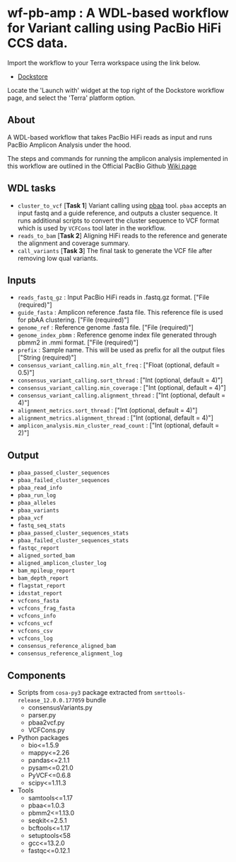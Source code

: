 # wf-pb-amp : A WDL-based workflow for Variant calling using PacBio HiFi CCS data.

Import the workflow to your Terra workspace using the link below.

- [Dockstore](https://dockstore.org/workflows/github.com/anand-imcm/wf-pb-amp:main?tab=info)

Locate the 'Launch with' widget at the top right of the Dockstore workflow page, and select the 'Terra' platform option. 


## About

A WDL-based workflow that takes PacBio HiFi reads as input and runs PacBio Amplicon Analysis under the hood.

The steps and commands for running the amplicon analysis implemented in this workflow are outlined in the Official PacBio Github [Wiki page](https://github.com/PacificBiosciences/CoSA/wiki/Variant-calling-using-PacBio-HiFi-CCS-data#4c-variant-calling-using-pbaa)


## WDL tasks

- `cluster_to_vcf` [__Task 1__]  Variant calling using [pbaa](https://github.com/PacificBiosciences/pbAA) tool. `pbaa` accepts an input fastq and a guide reference, and outputs a cluster sequence. It runs additional scripts to convert the cluster sequence to VCF format which is used by `VCFCons` tool later in the workflow.
- `reads_to_bam`  [__Task 2__] Aligning HiFi reads to the reference and generate the alignment and coverage summary.
- `call_variants` [__Task 3__] The final task to generate the VCF file after removing low qual variants.


## Inputs

- `reads_fastq_gz` : Input PacBio HiFi reads in .fastq.gz format. ["File (required)"]
- `guide_fasta` : Amplicon reference .fasta file. This reference file is used for pbAA clustering. ["File (required)"]
- `genome_ref` : Reference genome .fasta file. ["File (required)"]
- `genome_index_pbmm` : Reference genome index file generated through pbmm2 in .mmi format. ["File (required)"]
- `prefix` : Sample name. This will be used as prefix for all the output files ["String (required)"]
- `consensus_variant_calling.min_alt_freq` : ["Float (optional, default = 0.5)"]
- `consensus_variant_calling.sort_thread` : ["Int (optional, default = 4)"]
- `consensus_variant_calling.min_coverage` : ["Int (optional, default = 4)"]
- `consensus_variant_calling.alignment_thread` : ["Int (optional, default = 4)"]
- `alignment_metrics.sort_thread` : ["Int (optional, default = 4)"]
- `alignment_metrics.alignment_thread` : ["Int (optional, default = 4)"]
- `amplicon_analysis.min_cluster_read_count` : ["Int (optional, default = 2)"]


## Output

- `pbaa_passed_cluster_sequences`
- `pbaa_failed_cluster_sequences`
- `pbaa_read_info`
- `pbaa_run_log`
- `pbaa_alleles`
- `pbaa_variants`
- `pbaa_vcf`
- `fastq_seq_stats`
- `pbaa_passed_cluster_sequences_stats`
- `pbaa_failed_cluster_sequences_stats`
- `fastqc_report`
- `aligned_sorted_bam`
- `aligned_amplicon_cluster_log`
- `bam_mpileup_report`
- `bam_depth_report`
- `flagstat_report`
- `idxstat_report`
- `vcfcons_fasta`
- `vcfcons_frag_fasta`
- `vcfcons_info`
- `vcfcons_vcf`
- `vcfcons_csv`
- `vcfcons_log`
- `consensus_reference_aligned_bam`
- `consensus_reference_alignment_log`


## Components
- Scripts from `cosa-py3` package extracted from `smrttools-release_12.0.0.177059` bundle
  - consensusVariants.py
  - parser.py
  - pbaa2vcf.py
  - VCFCons.py
- Python packages
  - bio<=1.5.9
  - mappy<=2.26
  - pandas<=2.1.1
  - pysam<=0.21.0
  - PyVCF<=0.6.8
  - scipy<=1.11.3
- Tools
  - samtools<=1.17
  - pbaa<=1.0.3
  - pbmm2<=1.13.0
  - seqkit<=2.5.1
  - bcftools<=1.17
  - setuptools<58
  - gcc<=13.2.0
  - fastqc<=0.12.1
